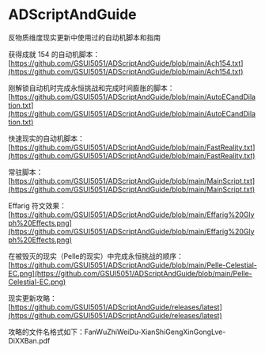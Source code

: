 # ADScriptAndGuide
反物质维度现实更新中使用过的自动机脚本和指南

获得成就 154 的自动机脚本：[https://github.com/GSUI5051/ADScriptAndGuide/blob/main/Ach154.txt](https://github.com/GSUI5051/ADScriptAndGuide/blob/main/Ach154.txt)

刚解锁自动机时完成永恒挑战和完成时间膨胀的脚本：[https://github.com/GSUI5051/ADScriptAndGuide/blob/main/AutoECandDilation.txt](https://github.com/GSUI5051/ADScriptAndGuide/blob/main/AutoECandDilation.txt)

快速现实的自动机脚本：[https://github.com/GSUI5051/ADScriptAndGuide/blob/main/FastReality.txt](https://github.com/GSUI5051/ADScriptAndGuide/blob/main/FastReality.txt)

常驻脚本：[https://github.com/GSUI5051/ADScriptAndGuide/blob/main/MainScript.txt](https://github.com/GSUI5051/ADScriptAndGuide/blob/main/MainScript.txt)

Effarig 符文效果：[https://github.com/GSUI5051/ADScriptAndGuide/blob/main/Effarig%20Glyph%20Effects.png](https://github.com/GSUI5051/ADScriptAndGuide/blob/main/Effarig%20Glyph%20Effects.png)

在被毁灭的现实（Pelle的现实）中完成永恒挑战的顺序：[https://github.com/GSUI5051/ADScriptAndGuide/blob/main/Pelle-Celestial-EC.png](https://github.com/GSUI5051/ADScriptAndGuide/blob/main/Pelle-Celestial-EC.png)

现实更新攻略：[https://github.com/GSUI5051/ADScriptAndGuide/releases/latest](https://github.com/GSUI5051/ADScriptAndGuide/releases/latest)

攻略的文件名格式如下：FanWuZhiWeiDu-XianShiGengXinGongLve-DiXXBan.pdf

